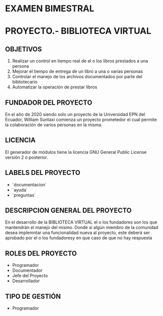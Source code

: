# EXAMEN BIMESTRAL
# PROYECTO.- BIBLIOTECA VIRTUAL

## OBJETIVOS
1.  Realizar un control en tiempo real de el o los libros prestados a una persona
1.  Mejorar el tiempo de entrega de un libro a una o varias personas
1.  Controlar el manejo de los archivos documentados por parte del bibliotecario
1.  Automatizar la operación de prestar libros

## FUNDADOR DEL PROYECTO
En el año de 2020 siendo solo un proyecto de la Universidad EPN del Ecuador, William Suntaxi comienza un proyecto prometedor 
el cual permite la colaboración de varios personas en la misma.

## LICENCIA
El generador de módulos tiene la licencia GNU General Public License versión 2 o posterior.

## LABELS DEL PROYECTO

-  ´documentacion´
-  ´ayuda´
-  ´preguntas´

## DESCRIPCION GENERAL DEL PROYECTO
En el desarrollo de la BIBLIOTECA VIRTUAL el o los fundadores son los que mantendrán el manejo del mismo.
Donde si algún miembro de la comunidad desea implemntar una funcionalidad nueva al proyecto, este deberá ser aprobado por el o los fundadoresy en que caso de que no hay respuesta 

## ROLES DEL PROYECTO

-  Programador
-  Documentador
-  Jefe del Proyecto
-  Desarrollador

## TIPO DE GESTIÓN

-  Programador



